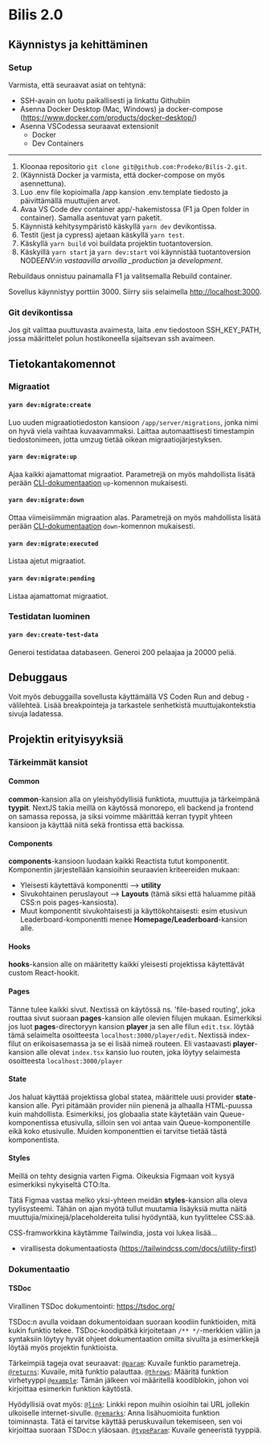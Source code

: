 # Bilis 2.0

## Käynnistys ja kehittäminen

### Setup

Varmista, että seuraavat asiat on tehtynä:

- SSH-avain on luotu paikallisesti ja linkattu Githubiin
- Asenna Docker Desktop (Mac, Windows) ja docker-compose (https://www.docker.com/products/docker-desktop/)
- Asenna VSCodessa seuraavat extensionit
  - Docker
  - Dev Containers

---

1. Kloonaa repositorio `git clone git@github.com:Prodeko/Bilis-2.git`.
2. (Käynnistä Docker ja varmista, että docker-compose on myös asennettuna).
3. Luo .env file kopioimalla /app kansion .env.template tiedosto ja päivittämällä muuttujien arvot.
4. Avaa VS Code dev container app/-hakemistossa (F1 ja Open folder in container). Samalla asentuvat yarn paketit.
5. Käynnistä kehitysympäristö käskyllä `yarn dev` devikontissa.
6. Testit (jest ja cypress) ajetaan käskyllä `yarn test`.
7. Käskyllä `yarn build` voi buildata projektin tuotantoversion.
8. Käskyillä `yarn start` ja `yarn dev:start` voi käynnistää tuotantoversion NODE*ENV:in vastaavilla arvoilla \_production* ja _development_.

Rebuildaus onnistuu painamalla F1 ja valitsemalla Rebuild container.

Sovellus käynnistyy porttiin 3000. Siirry siis selaimella [http://localhost:3000](http://localhost:3000).

### Git devikontissa

Jos git valittaa puuttuvasta avaimesta, laita .env tiedostoon SSH_KEY_PATH, jossa määrittelet polun hostikoneella sijaitsevan ssh avaimeen.

## Tietokantakomennot

### Migraatiot

#### `yarn dev:migrate:create`

Luo uuden migraatiotiedoston kansioon `/app/server/migrations`, jonka nimi on hyvä viela vaihtaa kuvaavammaksi. Laittaa automaattisesti timestampin tiedostonimeen, jotta umzug tietää oikean migraatiojärjestyksen.

#### `yarn dev:migrate:up`

Ajaa kaikki ajamattomat migraatiot. Parametrejä on myös mahdollista lisätä perään [CLI-dokumentaation](https://github.com/sequelize/umzug#cli-usage) `up`-komennon mukaisesti.

#### `yarn dev:migrate:down`

Ottaa viimeisiimmän migraation alas. Parametrejä on myös mahdollista lisätä perään [CLI-dokumentaation](https://github.com/sequelize/umzug#cli-usage) `down`-komennon mukaisesti.

#### `yarn dev:migrate:executed`

Listaa ajetut migraatiot.

#### `yarn dev:migrate:pending`

Listaa ajamattomat migraatiot.

### Testidatan luominen

#### `yarn dev:create-test-data`

Generoi testidataa databaseen. Generoi 200 pelaajaa ja 20000 peliä.

## Debuggaus

Voit myös debuggailla sovellusta käyttämällä VS Coden Run and debug -välilehteä.
Lisää breakpointeja ja tarkastele senhetkistä muuttujakontekstia sivuja ladatessa.

## Projektin erityisyyksiä

### Tärkeimmät kansiot

#### Common

**common**-kansion alla on yleishyödyllisiä funktiota, muuttujia ja tärkeimpänä **tyypit**. NextJS takia meillä on käytössä monorepo, eli backend ja frontend on samassa repossa, ja siksi voimme määrittää kerran tyypit yhteen kansioon ja käyttää niitä sekä frontissa että backissa.

#### Components

**components**-kansioon luodaan kaikki Reactista tutut komponentit. Komponentin järjestellään kansioihin seuraavien kriteereiden mukaan:

- Yleisesti käytettävä komponentti --> **utility**
- Sivukohtainen peruslayout --> **Layouts** (tämä siksi että haluamme pitää CSS:n pois pages-kansiosta).
- Muut komponentit sivukohtaisesti ja käyttökohtaisesti: esim etusivun Leaderboard-komponentti menee **Homepage/Leaderboard**-kansion alle.

#### Hooks

**hooks**-kansion alle on määritetty kaikki yleisesti projektissa käytettävät custom React-hookit.

#### Pages

Tänne tulee kaikki sivut. Nextissä on käytössä ns. 'file-based routing', joka routtaa sivut suoraan **pages**-kansion alle olevien filujen mukaan. Esimerkiksi jos luot **pages**-directoryyn kansion **player** ja sen alle filun `edit.tsx`. löytää tämä selaimelta osoitteesta `localhost:3000/player/edit`. Nextissä index-filut on erikoisasemassa ja se ei lisää nimeä routeen. Eli vastaavasti **player**-kansion alle olevat `index.tsx` kansio luo routen, joka löytyy selaimesta osoitteesta `localhost:3000/player`

#### State

Jos haluat käyttää projektissa global statea, määrittele uusi provider **state**-kansion alle. Pyri pitämään provider niin pienenä ja alhaalla HTML-puussa kuin mahdollista. Esimerkiksi, jos globaalia state käytetään vain Queue-komponentissa etusivulla, silloin sen voi antaa vain Queue-komponentille eikä koko etusivulle. Muiden komponenttien ei tarvitse tietää tästä komponentista.

#### Styles

Meillä on tehty designia varten Figma. Oikeuksia Figmaan voit kysyä esimerkiksi nykyiseltä CTO:lta.

Tätä Figmaa vastaa melko yksi-yhteen meidän **styles**-kansion alla oleva tyylisysteemi. Tähän on ajan myötä tullut muutamia lisäyksiä mutta näitä muuttujia/mixinejä/placeholdereita tulisi hyödyntää, kun tyylittelee CSS:ää.

CSS-framworkkina käytämme Tailwindia, josta voi lukea lisää...

- virallisesta dokumentaatiosta (https://tailwindcss.com/docs/utility-first)

### Dokumentaatio

#### TSDoc

Virallinen TSDoc dokumentointi: https://tsdoc.org/

TSDoc:n avulla voidaan dokumentoidaan suoraan koodiin funktioiden, mitä kukin funktio tekee. TSDoc-koodipätkä kirjoitetaan `/** */`-merkkien väliin ja syntaksiin löytyy hyvät ohjeet dokumentaation omilta sivuilta ja esimerkkejä löytää myös projektin funktioista.

Tärkeimpiä tageja ovat seuraavat:
[`@param`](https://tsdoc.org/pages/tags/param/): Kuvaile funktio parametreja.
[`@returns`](https://tsdoc.org/pages/tags/return/): Kuvaile, mitä funktio palauttaa.
[`@throws`](https://tsdoc.org/pages/tags/throws/): Määritä funktion virhetyyppi
[`@example`](https://tsdoc.org/pages/tags/example/): Tämän jälkeen voi määritellä koodiblokin, johon voi kirjoittaa esimerkin funktion käytöstä.

Hyödyllisiä ovat myös:
[`@link`](https://tsdoc.org/pages/tags/link/): Linkki repon muihin osioihin tai URL jollekin ulkoiselle internet-sivulle.
[`@remarks`](https://tsdoc.org/pages/tags/remarks/): Anna lisähuomioita funktion toiminnasta. Tätä ei tarvitse käyttää peruskuvailun tekemiseen, sen voi kirjoittaa suoraan TSDoc:n yläosaan.
[`@typeParam`](https://tsdoc.org/pages/tags/typeparam/): Kuvaile geneeristä tyyppiä.
